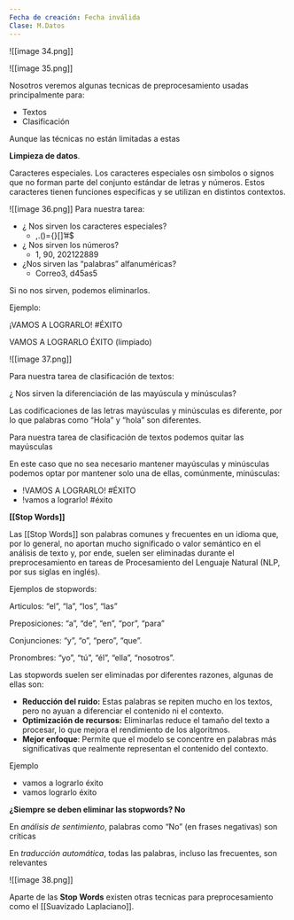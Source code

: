 ```yaml
---
Fecha de creación: Fecha inválida
Clase: M.Datos
---
```

![[image 34.png]]

![[image 35.png]]

Nosotros veremos algunas tecnicas de preprocesamiento usadas principalmente para:

- Textos
- Clasificación

Aunque las técnicas no están limitadas a estas

**Limpieza de datos**.

Caracteres especiales. Los caracteres especiales osn simbolos o signos que no forman parte del conjunto estándar de letras y números. Estos caracteres tienen funciones especificas y se utilizan en distintos contextos.

![[image 36.png]]
Para nuestra tarea:

- ¿ Nos sirven los caracteres especiales?
    - ,.()={}[]’#$
- ¿ Nos sirven los números?
    - 1, 90, 202122889
- ¿Nos sirven las “palabras” alfanuméricas?
    - Correo3, d45as5

Si no nos sirven, podemos eliminarlos.

Ejemplo:

¡VAMOS A LOGRARLO! \#ÉXITO

VAMOS A LOGRARLO ÉXITO (limpiado)

![[image 37.png]]

Para nuestra tarea de clasificación de textos:

¿ Nos sirven la diferenciación de las mayúscula y minúsculas?

Las codificaciones de las letras mayúsculas y minúsculas es diferente, por lo que palabras como “Hola” y “hola” son diferentes.

Para nuestra tarea de clasificación de textos podemos quitar las mayúsculas

En este caso que no sea necesario mantener mayúsculas y minúsculas podemos optar por mantener solo una de ellas, comúnmente, minúsculas:

- !VAMOS A LOGRARLO! \#ÉXITO
- !vamos a lograrlo! \#éxito
  

**[[Stop Words]]**

Las [[Stop Words]] son palabras comunes y frecuentes en un idioma que, por lo general, no aportan mucho significado o valor semántico en el análisis de texto y, por ende, suelen ser eliminadas durante el preprocesamiento en tareas de Procesamiento del Lenguaje Natural (NLP, por sus siglas en inglés).

Ejemplos de stopwords:

Articulos: “el”, “la”, “los”, “las”

Preposiciones: “a”, “de”, “en”, “por”, “para”

Conjunciones: “y”, “o”, “pero”, “que”.

Pronombres: “yo”, “tú”, “él”, “ella”, “nosotros”.

  

Las stopwords suelen ser eliminadas por diferentes razones, algunas de ellas son:

- **Reducción del ruido:** Estas palabras se repiten mucho en los textos, pero no ayuan a diferenciar el contenido ni el contexto.
- **Optimización de recursos:** Eliminarlas reduce el tamaño del texto a procesar, lo que mejora el rendimiento de los algoritmos.
- **Mejor enfoque**: Permite que el modelo se concentre en palabras más significativas que realmente representan el contenido del contexto.

  

Ejemplo

- vamos a lograrlo éxito
- vamos lograrlo éxito
  

**¿Siempre se deben eliminar las stopwords? No**

En _análisis de sentimiento_, palabras como “No” (en frases negativas) son críticas

En _traducción automática_, todas las palabras, incluso las frecuentes, son relevantes

![[image 38.png]]

Aparte de las **Stop Words** existen otras tecnicas para preprocesamiento como el [[Suavizado Laplaciano]].